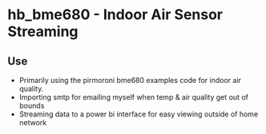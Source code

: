 # hb_bme680 - Indoor Air Sensor Streaming

## Use
* Primarily using the pirmoroni bme680 examples code for indoor air quality. 
* Importing smtp for emailing myself when temp & air quality get out of bounds
* Streaming data to a power bi interface for easy viewing outside of home network
